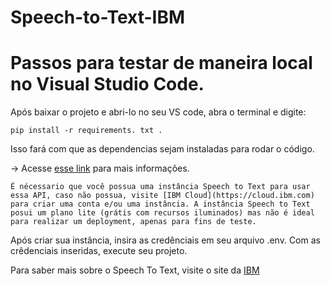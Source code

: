 # Speech-to-Text-IBM
 
# Passos para testar de maneira local no Visual Studio Code.

Após baixar o projeto e abri-lo no seu VS code, abra o terminal e digite:

`pip install -r requirements. txt .` 

Isso fará com que as dependencias sejam instaladas para rodar o código.

-> Acesse [esse link](https://packaging.python.org/en/latest/tutorials/installing-packages/) para mais informações.

`É nécessario que você possua uma instância Speech to Text para usar essa API, caso não possua, visite [IBM Cloud](https://cloud.ibm.com) para criar uma conta e/ou uma instância. A instância Speech to Text posui um plano lite (grátis com recursos iluminados) mas não é ideal para realizar um deployment, apenas para fins de teste. `

Após criar sua instância, insira as credênciais em seu arquivo .env. Com as crêdenciais inseridas, execute seu projeto.

Para saber mais sobre o Speech To Text, visite o site da [IBM](https://www.ibm.com/br-pt/cloud/watson-speech-to-text?utm_content=SRCWW&p1=Search&p4=43700074899024920&p5=e&gclid=Cj0KCQjw7uSkBhDGARIsAMCZNJuVFzhXSKYf99RR295vraJ8dW5d8ucnoUzuWWssxLOx0bpfQtZB-G8aAgyWEALw_wcB&gclsrc=aw.ds)